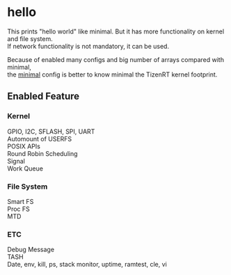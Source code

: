 # hello
This prints "hello world" like minimal. But it has more functionality on kernel and file system.  
If network functionality is not mandatory, it can be used.  

Because of enabled many configs and big number of arrays compared with minimal,  
the [minimal](../minimal/README.md) config is better to know minimal the TizenRT kernel footprint.

## Enabled Feature
### Kernel
GPIO, I2C, SFLASH, SPI, UART  
Automount of USERFS  
POSIX APIs  
Round Robin Scheduling  
Signal  
Work Queue  

### File System
Smart FS  
Proc FS  
MTD

### ETC
Debug Message  
TASH  
Date, env, kill, ps, stack monitor, uptime, ramtest, cle, vi
